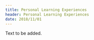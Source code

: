 ```yaml
---
title: Personal Learning Experiences
header: Personal Learning Experiences
date: 2018/11/01
---
```


Text to be added.
